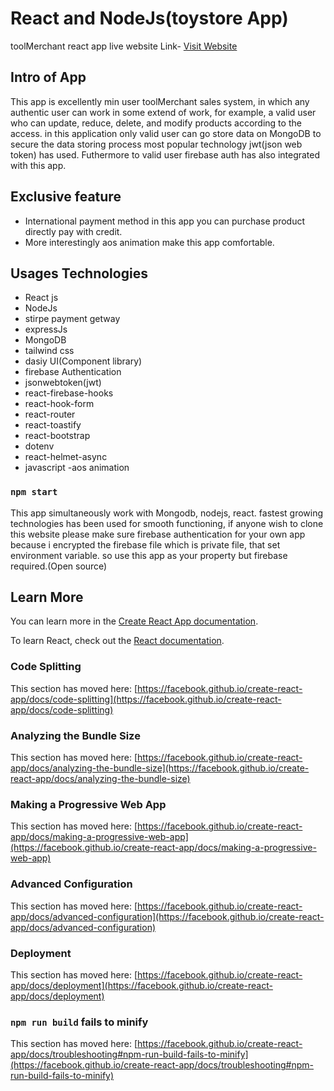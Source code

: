 # React and NodeJs(toystore App)

toolMerchant react app live website Link- [Visit Website](https://toystore-react-app.web.app/)


## Intro of App
This app is excellently min user toolMerchant sales system, in which any authentic user can work in some extend of work, for example, a valid user who can update, reduce, delete, and modify products according to the access. in this application only valid user can go store data on MongoDB to secure the data storing process most popular technology jwt(json web token) has used. Futhermore to valid user firebase auth has also integrated with this app.

## Exclusive feature
- International payment method in this app you can purchase product directly pay with credit. 
- More interestingly aos animation make this app comfortable.

## Usages Technologies
- React js
- NodeJs
- stirpe payment getway
- expressJs
- MongoDB
- tailwind css
- dasiy UI(Component library)
- firebase Authentication
- jsonwebtoken(jwt)
- react-firebase-hooks
- react-hook-form
- react-router
- react-toastify
- react-bootstrap
- dotenv
- react-helmet-async
- javascript
-aos animation

### `npm start`

This app simultaneously work with Mongodb, nodejs, react. fastest growing technologies has been used for smooth functioning, if anyone wish to clone this website please make sure firebase authentication for your own app because i encrypted the firebase file which is private file, that set environment variable. so use this app as your property but firebase required.(Open source)
## Learn More

You can learn more in the [Create React App documentation](https://facebook.github.io/create-react-app/docs/getting-started).

To learn React, check out the [React documentation](https://reactjs.org/).

### Code Splitting

This section has moved here: [https://facebook.github.io/create-react-app/docs/code-splitting](https://facebook.github.io/create-react-app/docs/code-splitting)

### Analyzing the Bundle Size

This section has moved here: [https://facebook.github.io/create-react-app/docs/analyzing-the-bundle-size](https://facebook.github.io/create-react-app/docs/analyzing-the-bundle-size)

### Making a Progressive Web App

This section has moved here: [https://facebook.github.io/create-react-app/docs/making-a-progressive-web-app](https://facebook.github.io/create-react-app/docs/making-a-progressive-web-app)

### Advanced Configuration

This section has moved here: [https://facebook.github.io/create-react-app/docs/advanced-configuration](https://facebook.github.io/create-react-app/docs/advanced-configuration)

### Deployment

This section has moved here: [https://facebook.github.io/create-react-app/docs/deployment](https://facebook.github.io/create-react-app/docs/deployment)

### `npm run build` fails to minify

This section has moved here: [https://facebook.github.io/create-react-app/docs/troubleshooting#npm-run-build-fails-to-minify](https://facebook.github.io/create-react-app/docs/troubleshooting#npm-run-build-fails-to-minify)
